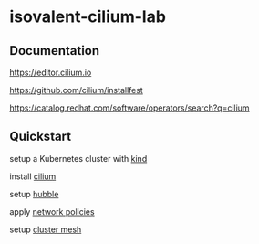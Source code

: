 # isovalent-cilium-lab

## Documentation

https://editor.cilium.io

https://github.com/cilium/installfest

https://catalog.redhat.com/software/operators/search?q=cilium

## Quickstart

setup a Kubernetes cluster with [kind](kind.md)

install [cilium](cilium.md)

setup [hubble](hubble.md)

apply [network policies](network-policies.md)

setup [cluster mesh](cluster-mesh.md)
